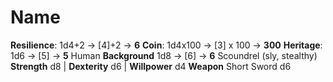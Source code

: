 # Name
**Resilience**: 1d4+2 -> [4]+2 ->  **6**
**Coin**: 1d4x100 -> [3] x 100 ->  **300**
**Heritage**: 1d6 -> [5] ->  **5**  Human
**Background** 1d8 -> [6] ->  **6** Scoundrel (sly, stealthy)
**Strength** d8 | **Dexterity** d6 | **Willpower** d4
**Weapon** Short Sword d6
